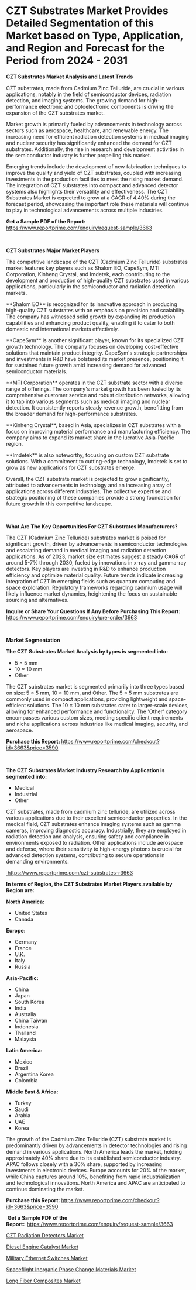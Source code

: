 <p><h1>CZT Substrates Market Provides Detailed Segmentation of this Market based on Type, Application, and Region and Forecast for the Period from 2024 - 2031</h1></p><p><strong>CZT Substrates Market Analysis and Latest Trends</strong></p>
<p><p>CZT substrates, made from Cadmium Zinc Telluride, are crucial in various applications, notably in the field of semiconductor devices, radiation detection, and imaging systems. The growing demand for high-performance electronic and optoelectronic components is driving the expansion of the CZT substrates market. </p><p>Market growth is primarily fueled by advancements in technology across sectors such as aerospace, healthcare, and renewable energy. The increasing need for efficient radiation detection systems in medical imaging and nuclear security has significantly enhanced the demand for CZT substrates. Additionally, the rise in research and development activities in the semiconductor industry is further propelling this market.</p><p>Emerging trends include the development of new fabrication techniques to improve the quality and yield of CZT substrates, coupled with increasing investments in the production facilities to meet the rising market demand. The integration of CZT substrates into compact and advanced detector systems also highlights their versatility and effectiveness. The CZT Substrates Market is expected to grow at a CAGR of 4.40% during the forecast period, showcasing the important role these materials will continue to play in technological advancements across multiple industries.</p></p>
<p><strong>Get a Sample PDF of the Report:&nbsp;</strong> <a href="https://www.reportprime.com/enquiry/request-sample/3663">https://www.reportprime.com/enquiry/request-sample/3663</a></p>
<p>&nbsp;</p>
<p><strong>CZT Substrates Major Market Players</strong></p>
<p><p>The competitive landscape of the CZT (Cadmium Zinc Telluride) substrates market features key players such as Shalom EO, CapeSym, MTI Corporation, Kinheng Crystal, and Imdetek, each contributing to the development and production of high-quality CZT substrates used in various applications, particularly in the semiconductor and radiation detection markets.</p><p>**Shalom EO** is recognized for its innovative approach in producing high-quality CZT substrates with an emphasis on precision and scalability. The company has witnessed solid growth by expanding its production capabilities and enhancing product quality, enabling it to cater to both domestic and international markets effectively.</p><p>**CapeSym** is another significant player, known for its specialized CZT growth technology. The company focuses on developing cost-effective solutions that maintain product integrity. CapeSym's strategic partnerships and investments in R&D have bolstered its market presence, positioning it for sustained future growth amid increasing demand for advanced semiconductor materials.</p><p>**MTI Corporation** operates in the CZT substrate sector with a diverse range of offerings. The company's market growth has been fueled by its comprehensive customer service and robust distribution networks, allowing it to tap into various segments such as medical imaging and nuclear detection. It consistently reports steady revenue growth, benefitting from the broader demand for high-performance substrates.</p><p>**Kinheng Crystal**, based in Asia, specializes in CZT substrates with a focus on improving material performance and manufacturing efficiency. The company aims to expand its market share in the lucrative Asia-Pacific region.</p><p>**Imdetek** is also noteworthy, focusing on custom CZT substrate solutions. With a commitment to cutting-edge technology, Imdetek is set to grow as new applications for CZT substrates emerge.</p><p>Overall, the CZT substrate market is projected to grow significantly, attributed to advancements in technology and an increasing array of applications across different industries. The collective expertise and strategic positioning of these companies provide a strong foundation for future growth in this competitive landscape.</p></p>
<p>&nbsp;</p>
<p><strong>What Are The Key Opportunities For CZT Substrates Manufacturers?</strong></p>
<p><p>The CZT (Cadmium Zinc Telluride) substrates market is poised for significant growth, driven by advancements in semiconductor technologies and escalating demand in medical imaging and radiation detection applications. As of 2023, market size estimates suggest a steady CAGR of around 5-7% through 2030, fueled by innovations in x-ray and gamma-ray detectors. Key players are investing in R&D to enhance production efficiency and optimize material quality. Future trends indicate increasing integration of CZT in emerging fields such as quantum computing and space exploration. Regulatory frameworks regarding cadmium usage will likely influence market dynamics, heightening the focus on sustainable sourcing and alternatives.</p></p>
<p><strong>Inquire or Share Your Questions If Any Before Purchasing This Report:</strong> <a href="https://www.reportprime.com/enquiry/pre-order/3663">https://www.reportprime.com/enquiry/pre-order/3663</a></p>
<p>&nbsp;</p>
<p><strong>Market Segmentation</strong></p>
<p><strong>The CZT Substrates Market Analysis by types is segmented into:</strong></p>
<p><ul><li>5 × 5 mm</li><li>10 × 10 mm</li><li>Other</li></ul></p>
<p><p>The CZT substrates market is segmented primarily into three types based on size: 5 × 5 mm, 10 × 10 mm, and Other. The 5 × 5 mm substrates are commonly used in compact applications, providing lightweight and space-efficient solutions. The 10 × 10 mm substrates cater to larger-scale devices, allowing for enhanced performance and functionality. The 'Other' category encompasses various custom sizes, meeting specific client requirements and niche applications across industries like medical imaging, security, and aerospace.</p></p>
<p><strong>Purchase this Report:&nbsp;</strong><a href="https://www.reportprime.com/checkout?id=3663&price=3590">https://www.reportprime.com/checkout?id=3663&price=3590</a></p>
<p>&nbsp;</p>
<p><strong>The CZT Substrates Market Industry Research by Application is segmented into:</strong></p>
<p><ul><li>Medical</li><li>Industrial</li><li>Other</li></ul></p>
<p><p>CZT substrates, made from cadmium zinc telluride, are utilized across various applications due to their excellent semiconductor properties. In the medical field, CZT substrates enhance imaging systems such as gamma cameras, improving diagnostic accuracy. Industrially, they are employed in radiation detection and analysis, ensuring safety and compliance in environments exposed to radiation. Other applications include aerospace and defense, where their sensitivity to high-energy photons is crucial for advanced detection systems, contributing to secure operations in demanding environments.</p></p>
<p><a href="https://www.reportprime.com/czt-substrates-r3663">&nbsp;https://www.reportprime.com/czt-substrates-r3663</a></p>
<p><strong>In terms of Region, the CZT Substrates Market Players available by Region are:</strong></p>
<p>
    <p> <strong> North America: </strong>
        <ul>
            <li>United States</li>
            <li>Canada</li>
        </ul>
        </p> 
    <p> <strong> Europe: </strong>
        <ul>
            <li>Germany</li>
            <li>France</li>
            <li>U.K.</li>
            <li>Italy</li>
            <li>Russia</li>
        </ul>
        </p> 
    <p> <strong> Asia-Pacific: </strong>
        <ul>
            <li>China</li>
            <li>Japan</li>
            <li>South Korea</li>
            <li>India</li>
            <li>Australia</li>
            <li>China Taiwan</li>
            <li>Indonesia</li>
            <li>Thailand</li>
            <li>Malaysia</li>
        </ul>
        </p> 
    <p> <strong> Latin America: </strong>
        <ul>
            <li>Mexico</li>
            <li>Brazil</li>
            <li>Argentina Korea</li>
            <li>Colombia</li>
        </ul>
        </p> 
    <p> <strong> Middle East & Africa: </strong>
        <ul>
            <li>Turkey</li>
            <li>Saudi</li>
            <li>Arabia</li>
            <li>UAE</li>
            <li>Korea</li>
        </ul>
    </p>
    </p>
<p><p>The growth of the Cadmium Zinc Telluride (CZT) substrate market is predominantly driven by advancements in detector technologies and rising demand in various applications. North America leads the market, holding approximately 40% share due to its established semiconductor industry. APAC follows closely with a 30% share, supported by increasing investments in electronic devices. Europe accounts for 20% of the market, while China captures around 10%, benefiting from rapid industrialization and technological innovations. North America and APAC are anticipated to continue dominating the market.</p></p>
<p><strong>Purchase this Report: </strong><a href="https://www.reportprime.com/checkout?id=3663&price=3590">https://www.reportprime.com/checkout?id=3663&price=3590</a></p>
<p>&nbsp;<strong>Get a Sample PDF of the Report:&nbsp;&nbsp;</strong><a href="https://www.reportprime.com/enquiry/request-sample/3663">https://www.reportprime.com/enquiry/request-sample/3663</a></p>
<p><strong></strong></p>
<p><p><a href="https://github.com/nicoletavirag/Market-Research-Report-List-5/blob/main/czt-radiation-detectors-market.md">CZT Radiation Detectors Market</a></p><p><a href="https://issuu.com/reportprime-2/docs/diesel-engine-catalyst-market-size-_b416aead5a7717">Diesel Engine Catalyst Market</a></p><p><a href="https://www.linkedin.com/pulse/future-ready-strategic-insights-global-military-ethernet-switches-cwymc?trackingId=J6PpxthZR46RZqSc2lIiYA%3D%3D">Military Ethernet Switches Market</a></p><p><a href="https://issuu.com/reportprime-2/docs/spaceflight-inorganic-phase-change-_883a8d4badc859">Spaceflight Inorganic Phase Change Materials Market</a></p><p><a href="https://www.linkedin.com/pulse/analyzing-key-drivers-long-fiber-composites-market-trends-gqafc?trackingId=d1EYhJ5hSma48lC%2FraBHBQ%3D%3D">Long Fiber Composites Market</a></p></p>